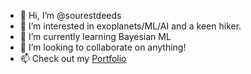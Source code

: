 - 👋 Hi, I’m @sourestdeeds
- 👀 I’m interested in exoplanets/ML/AI and a keen hiker.
- 🌱 I’m currently learning Bayesian ML
- 💞️ I’m looking to collaborate on anything!
- 📫 Check out my [Portfolio](https://github.com/sourestdeeds/dataSciencePortfolio)

<!---
sourestdeeds/sourestdeeds is a ✨ special ✨ repository because its `README.md` (this file) appears on your GitHub profile.
You can click the Preview link to take a look at your changes.
--->
